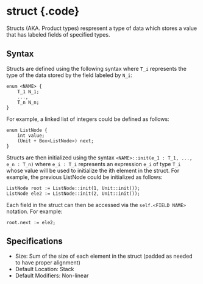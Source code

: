 # struct {.code}
Structs (AKA. Product types) respresent a type of data which stores a value that has labeled fields of specified types.


## Syntax 

Structs are defined using the following syntax where `T_i` represents the type of the data stored by the field labeled by `N_i`: 
```bismuth 
enum <NAME> {
    T_1 N_1;  
    ..., 
    T_n N_n; 
}
```

For example, a linked list of integers could be defined as follows: 
```bismuth 
enum ListNode {
    int value; 
    (Unit + Box<ListNode>) next; 
}
```

Structs are then initialized using the syntax `<NAME>::init(e_1 : T_1, ..., e_n : T_n)` where `e_i : T_i` represents an expression `e_i` of type `T_i` whose value will be used to initialize the ith element in the struct. For example, the previous ListNode could be initialized as follows: 

```bismuth 
ListNode root := ListNode::init(1, Unit::init());
ListNode ele2 := ListNode::init(2, Unit::init()); 
```

Each field in the struct can then be accessed via the `self.<FIELD NAME>` notation. For example: 
```bismuth 
root.next := ele2; 
```


## Specifications 
* Size: Sum of the size of each element in the struct (padded as needed to have proper alignment)
* Default Location: Stack 
* Default Modifiers: Non-linear 



